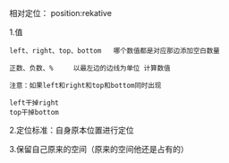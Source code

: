 相对定位： position:rekative

1.值

    left、right、top、bottom   哪个数值都是对应那边添加空白数量

    正数、负数、%     以最左边的边线为单位 计算数值

    注意：如果left和right和top和bottom同时出现

    left干掉right
    top干掉bottom

2.定位标准：自身原本位置进行定位

3.保留自己原来的空间（原来的空间他还是占有的）